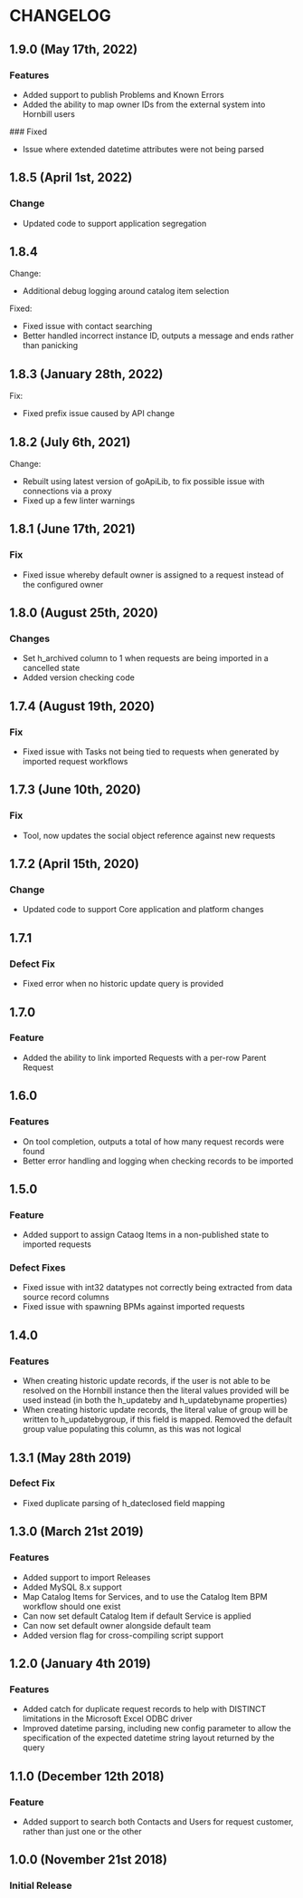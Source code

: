 # CHANGELOG

## 1.9.0 (May 17th, 2022)

### Features

- Added support to publish Problems and Known Errors
- Added the ability to map owner IDs from the external system into Hornbill users

### Fixed

- Issue where extended datetime attributes were not being parsed 

## 1.8.5 (April 1st, 2022)

### Change

- Updated code to support application segregation

## 1.8.4

Change:

- Additional debug logging around catalog item selection

Fixed:

- Fixed issue with contact searching
- Better handled incorrect instance ID, outputs a message and ends rather than panicking

## 1.8.3 (January 28th, 2022)

Fix:

- Fixed prefix issue caused by API change

## 1.8.2 (July 6th, 2021)

Change:

- Rebuilt using latest version of goApiLib, to fix possible issue with connections via a proxy
- Fixed up a few linter warnings

## 1.8.1 (June 17th, 2021)

### Fix

- Fixed issue whereby default owner is assigned to a request instead of the configured owner

## 1.8.0 (August 25th, 2020)

### Changes

- Set h_archived column to 1 when requests are being imported in a cancelled state
- Added version checking code

## 1.7.4 (August 19th, 2020)

### Fix

- Fixed issue with Tasks not being tied to requests when generated by imported request workflows 

## 1.7.3 (June 10th, 2020)

### Fix

- Tool, now updates the social object reference against new requests

## 1.7.2 (April 15th, 2020)

### Change

- Updated code to support Core application and platform changes

## 1.7.1

### Defect Fix

- Fixed error when no historic update query is provided

## 1.7.0

### Feature

- Added the ability to link imported Requests with a per-row Parent Request

## 1.6.0

### Features

- On tool completion, outputs a total of how many request records were found
- Better error handling and logging when checking records to be imported

## 1.5.0

### Feature

- Added support to assign Cataog Items in a non-published state to imported requests

### Defect Fixes

- Fixed issue with int32 datatypes not correctly being extracted from data source record columns
- Fixed issue with spawning BPMs against imported requests

## 1.4.0

### Features

- When creating historic update records, if the user is not able to be resolved on the Hornbill instance then the literal values provided will be used instead (in both the h_updateby and h_updatebyname properties)
- When creating historic update records, the literal value of group will be written to h_updatebygroup, if this field is mapped. Removed the default group value populating this column, as this was not logical

## 1.3.1 (May 28th 2019)

### Defect Fix

- Fixed duplicate parsing of h_dateclosed field mapping

## 1.3.0 (March 21st 2019)

### Features

- Added support to import Releases
- Added MySQL 8.x support
- Map Catalog Items for Services, and to use the Catalog Item BPM workflow should one exist
- Can now set default Catalog Item if default Service is applied
- Can now set default owner alongside default team
- Added version flag for cross-compiling script support

## 1.2.0 (January 4th 2019)

### Features

- Added catch for duplicate request records to help with DISTINCT limitations in the Microsoft Excel ODBC driver
- Improved datetime parsing, including new config parameter to allow the specification of the expected datetime string layout returned by the query

## 1.1.0 (December 12th 2018)

### Feature

- Added support to search both Contacts and Users for request customer, rather than just one or the other

## 1.0.0 (November 21st 2018)

### Initial Release
